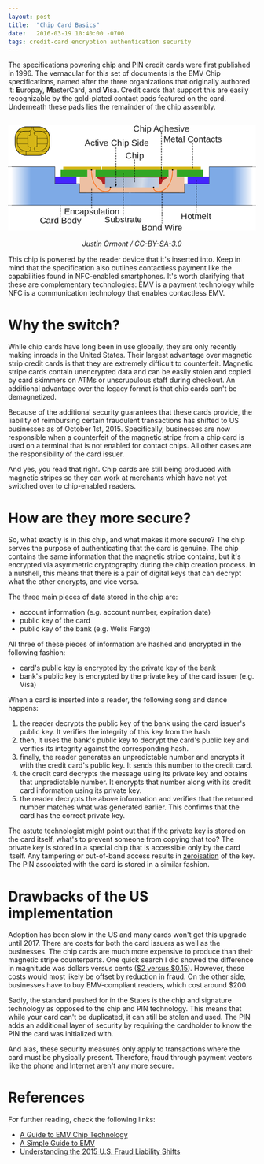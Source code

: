 ```yaml
---
layout: post
title:  "Chip Card Basics"
date:   2016-03-19 10:40:00 -0700
tags: credit-card encryption authentication security
---
```


The specifications powering chip and PIN credit cards were first published in 1996. The vernacular for this set of documents
is the EMV Chip specifications, named after the three organizations that originally authored it: **E**uropay, **M**asterCard,
and **V**isa. Credit cards that support this are easily recognizable by the gold-plated contact pads featured on the card. 
Underneath these pads lies the remainder of the chip assembly.

<center style="margin-bottom: 15px">
    <img src="/assets/2016-03-19-chip-card-basics/chip-packaging.png" style="margin-top: 15px; margin-bottom: 15px"/>
    <i>Justin Ormont / <a href="http://creativecommons.org/licenses/by-sa/3.0/">CC-BY-SA-3.0</a></i>
</center>

This chip is powered by the reader device that it's inserted into. Keep in mind that the specification also outlines
contactless payment like the capabilities found in NFC-enabled smartphones. It's worth clarifying that these are 
complementary technologies: EMV is a payment technology while NFC is a communication technology that enables contactless EMV.
 
# Why the switch?
While chip cards have long been in use globally, they are only recently making inroads in the United States. Their largest
advantage over magnetic strip credit cards is that they are extremely difficult to counterfeit. Magnetic stripe cards
contain unencrypted data and can be easily stolen and copied by card skimmers on ATMs or unscrupulous staff during checkout.
An additional advantage over the legacy format is that chip cards can't be demagnetized.

Because of the additional security guarantees that these cards provide, the liability of reimbursing certain 
fraudulent transactions has shifted to US businesses as of October 1st, 2015. Specifically, businesses are now responsible when
a counterfeit of the magnetic stripe from a chip card is used on a terminal that is not enabled for contact chips. All
other cases are the responsibility of the card issuer.

And yes, you read that right. Chip cards are still being produced with magnetic stripes so they can work at merchants
which have not yet switched over to chip-enabled readers. 

# How are they more secure?
So, what exactly is in this chip, and what makes it more secure? The chip serves the purpose of authenticating that the
card is genuine. The chip contains the same information that the magnetic stripe contains, but it's encrypted via
asymmetric cryptography during the chip creation process. In a nutshell, this means that there is a pair of digital keys
that can decrypt what the other encrypts, and vice versa.

The three main pieces of data stored in the chip are:

- account information (e.g. account number, expiration date)
- public key of the card
- public key of the bank (e.g. Wells Fargo)

All three of these pieces of information are hashed and encrypted in the following fashion:

- card's public key is encrypted by the private key of the bank
- bank's public key is encrypted by the private key of the card issuer (e.g. Visa)

When a card is inserted into a reader, the following song and dance happens:

1. the reader decrypts the public key of the bank using the card issuer's public key. It verifies the integrity of this key
from the hash.
2. then, it uses the bank's public key to decrypt the card's public key and verifies its integrity against the corresponding hash.
3. finally, the reader generates an unpredictable number and encrypts it with the credit card's public key. It sends this
number to the credit card.
4. the credit card decrypts the message using its private key and obtains that unpredictable number. It encrypts that number
along with its credit card information using its private key.
5. the reader decrypts the above information and verifies that the returned number matches what was generated earlier. 
This confirms that the card has the correct private key.

The astute technologist might point out that if the private key is stored on the card itself, what's to prevent someone
from copying that too? The private key is stored in a special chip that is accessible only by the card itself. Any tampering
or out-of-band access results in [zeroisation](https://en.wikipedia.org/wiki/Zeroisation) of the key. The PIN 
associated with the card is stored in a similar fashion.

# Drawbacks of the US implementation
Adoption has been slow in the US and many cards won't get this upgrade until 2017. There are costs for both the card
issuers as well as the businesses. The chip cards are much more expensive to produce than their magnetic stripe counterparts. 
One quick search I did showed the difference in magnitude was dollars versus cents
([$2 versus $0.15](https://www.firstdata.com/downloads/thought-leadership/EMV-Market-Insight-FI.pdf)). However, these
costs would most likely be offset by reduction in fraud. On the other side, businesses have to buy EMV-compliant readers,
which cost around $200.

Sadly, the standard pushed for in the States is the chip and signature technology as opposed to the chip and PIN technology.
This means that while your card can't be duplicated, it can still be stolen and used. The PIN adds an additional layer of
security by requiring the cardholder to know the PIN the card was initialized with.

And alas, these security measures only apply to transactions where the card must be physically present. Therefore, fraud
through payment vectors like the phone and Internet aren't any more secure.

# References
For further reading, check the following links:

- [A Guide to EMV Chip Technology](https://www.emvco.com/best_practices.aspx?id=217)
- [A Simple Guide to EMV](https://squareup.com/guides/emv)
- [Understanding the 2015 U.S. Fraud Liability Shifts](http://www.emv-connection.com/downloads/2015/05/EMF-Liability-Shift-Document-FINAL5-052715.pdf)

